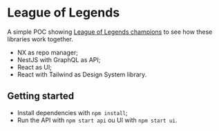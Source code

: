 # League of Legends

A simple POC showing [League of Legends champions](https://developer.riotgames.com/docs/lol) to see how these libraries work together.

- NX as repo manager;
- NestJS with GraphQL as API;
- React as UI;
- React with Tailwind as Design System library.

## Getting started

- Install dependencies with `npm install`;
- Run the API with `npm start api` ou UI with `npm start ui`.
